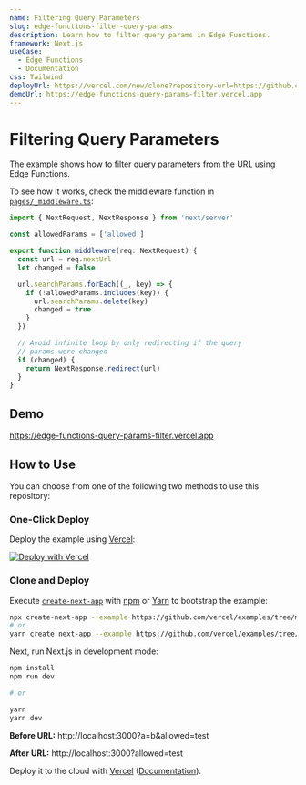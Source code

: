 ```yaml
---
name: Filtering Query Parameters
slug: edge-functions-filter-query-params
description: Learn how to filter query params in Edge Functions.
framework: Next.js
useCase:
  - Edge Functions
  - Documentation
css: Tailwind
deployUrl: https://vercel.com/new/clone?repository-url=https://github.com/vercel/examples/tree/main/edge-middleware/query-params-filter&project-name=query-params-filter&repository-name=query-params-filter
demoUrl: https://edge-functions-query-params-filter.vercel.app
---
```


# Filtering Query Parameters

The example shows how to filter query parameters from the URL using Edge Functions.

To see how it works, check the middleware function in [`pages/_middleware.ts`](pages/_middleware.ts):

```ts
import { NextRequest, NextResponse } from 'next/server'

const allowedParams = ['allowed']

export function middleware(req: NextRequest) {
  const url = req.nextUrl
  let changed = false

  url.searchParams.forEach((_, key) => {
    if (!allowedParams.includes(key)) {
      url.searchParams.delete(key)
      changed = true
    }
  })

  // Avoid infinite loop by only redirecting if the query
  // params were changed
  if (changed) {
    return NextResponse.redirect(url)
  }
}
```

## Demo

https://edge-functions-query-params-filter.vercel.app

## How to Use

You can choose from one of the following two methods to use this repository:

### One-Click Deploy

Deploy the example using [Vercel](https://vercel.com?utm_source=github&utm_medium=readme&utm_campaign=vercel-examples):

[![Deploy with Vercel](https://vercel.com/button)](https://vercel.com/new/clone?repository-url=https://github.com/vercel/examples/tree/main/edge-middleware/query-params-filter&project-name=query-params-filter&repository-name=query-params-filter)

### Clone and Deploy

Execute [`create-next-app`](https://github.com/vercel/next.js/tree/canary/packages/create-next-app) with [npm](https://docs.npmjs.com/cli/init) or [Yarn](https://yarnpkg.com/lang/en/docs/cli/create/) to bootstrap the example:

```bash
npx create-next-app --example https://github.com/vercel/examples/tree/main/edge-middleware/query-params-filter query-params-filter
# or
yarn create next-app --example https://github.com/vercel/examples/tree/main/edge-middleware/query-params-filter query-params-filter
```

Next, run Next.js in development mode:

```bash
npm install
npm run dev

# or

yarn
yarn dev
```

**Before URL:** http://localhost:3000?a=b&allowed=test

**After URL:** http://localhost:3000?allowed=test

Deploy it to the cloud with [Vercel](https://vercel.com/new?utm_source=github&utm_medium=readme&utm_campaign=edge-middleware-eap) ([Documentation](https://nextjs.org/docs/deployment)).
